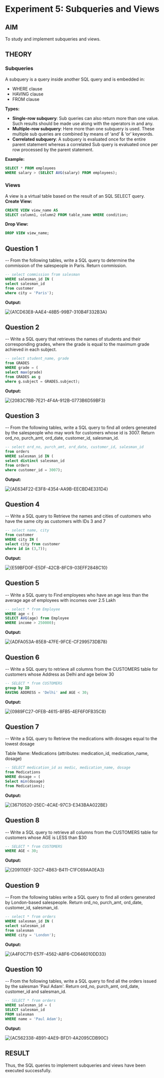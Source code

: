 # Experiment 5: Subqueries and Views

## AIM
To study and implement subqueries and views.

## THEORY

### Subqueries
A subquery is a query inside another SQL query and is embedded in:
- WHERE clause
- HAVING clause
- FROM clause

**Types:**
- **Single-row subquery**:
  Sub queries can also return more than one value. Such results should be made use along with the operators in and any.
- **Multiple-row subquery**:
  Here more than one subquery is used. These multiple sub queries are combined by means of ‘and’ & ‘or’ keywords.
- **Correlated subquery**:
  A subquery is evaluated once for the entire parent statement whereas a correlated Sub query is evaluated once per row processed by the parent statement.

**Example:**
```sql
SELECT * FROM employees
WHERE salary > (SELECT AVG(salary) FROM employees);
```
### Views
A view is a virtual table based on the result of an SQL SELECT query.
**Create View:**
```sql
CREATE VIEW view_name AS
SELECT column1, column2 FROM table_name WHERE condition;
```
**Drop View:**
```sql
DROP VIEW view_name;
```

**Question 1**
--
-- From the following tables, write a SQL query to determine the commission of the salespeople in Paris. Return commission.

```sql
-- select commission from salesman 
WHERE salesman_id IN (
select salesman_id 
from customer 
where city = 'Paris');
```

**Output:**

![{A1CD63E8-AAE4-48B5-99B7-310B4F332B3A}](https://github.com/user-attachments/assets/ea6eede3-8be7-4403-93d8-e57614fd0917)


**Question 2**
---
-- Write a SQL query that retrieves the names of students and their corresponding grades, where the grade is equal to the maximum grade achieved in each subject.
```sql
-- select student_name, grade 
from GRADES 
WHERE grade = (
select max(grade)
from GRADES as g
where g.subject = GRADES.subject);
```

**Output:**

![{2083C7BB-7E21-4F4A-912B-0773B6D59BF3}](https://github.com/user-attachments/assets/82a2c002-1da5-4127-83b3-33f6771f5112)


**Question 3**
---
-- From the following tables, write a SQL query to find all orders generated by the salespeople who may work for customers whose id is 3007. Return ord_no, purch_amt, ord_date, customer_id, salesman_id.

```sql
-- select ord_no, purch_amt, ord_date, customer_id, salesman_id
from orders 
WHERE salesman_id IN (
select distinct salesman_id 
from orders 
where customer_id = 3007);
```

**Output:**

![{AE634F22-E3F8-4354-AA9B-EECBD4E331D4}](https://github.com/user-attachments/assets/f0c57ae1-563b-4714-8d2f-7ff7deed51b1)


**Question 4**
---
-- Write a SQL query to Retrieve the names and cities of customers who have the same city as customers with IDs 3 and 7

```sql
-- select name, city 
from customer 
WHERE city IN (
select city from customer 
where id in (3,7));
```

**Output:**

![{E59BFD0F-E5DF-42CB-8FC9-03EFF2848C10}](https://github.com/user-attachments/assets/7b063be3-746e-4087-afa6-f435ca2bd3e5)


**Question 5**
---
-- Write a SQL query to Find employees who have an age less than the average age of employees with incomes over 2.5 Lakh

```sql
-- select * from Employee 
WHERE age < (
SELECT AVG(age) from Employee 
WHERE income > 250000); 
```

**Output:**

![{ADFA053A-85E8-47FE-9FCE-CF299573DB78}](https://github.com/user-attachments/assets/33ae1b42-df53-4866-8d63-67c65c5ea46f)


**Question 6**
---
-- Write a SQL query to retrieve all columns from the CUSTOMERS table for customers whose Address as Delhi and age below 30

```sql
-- SELECT * from CUSTOMERS 
group by ID
HAVING ADDRESS = 'Delhi' and AGE < 30;
```

**Output:**

![{0989FC27-0FEB-4615-8FB5-4EF6F0FB35C8}](https://github.com/user-attachments/assets/e696654b-0ce0-4d33-973b-4e8832d21041)


**Question 7**
---
-- Write a SQL query to Retrieve the medications with dosages equal to the lowest dosage

Table Name: Medications (attributes: medication_id, medication_name, dosage)

```sql
-- SELECT medication_id as medic, medication_name, dosage 
from Medications 
WHERE dosage = (
Select min(dosage) 
from Medications);
```

**Output:**

![{36710520-25EC-4CAE-97C3-E343BAA022BE}](https://github.com/user-attachments/assets/97e91dc0-7958-44d3-aa1e-299aa40e443c)


**Question 8**
---
-- Write a SQL query to retrieve all columns from the CUSTOMERS table for customers whose AGE is LESS than $30

```sql
-- SELECT * from CUSTOMERS 
WHERE AGE < 30;

```

**Output:**

![{209110EF-32C7-4B63-B411-C1FC69AA0EA3}](https://github.com/user-attachments/assets/a260457b-b973-4eb8-9d48-648278a5be1b)


**Question 9**
---
-- From the following tables write a SQL query to find all orders generated by London-based salespeople. Return ord_no, purch_amt, ord_date, customer_id, salesman_id.

```sql
-- select * from orders 
WHERE salesman_id IN (
select salesman_id 
from salesman 
WHERE city = 'London');
```

**Output:**

![{A4F0C711-E57F-4562-A8F6-CD646010DD33}](https://github.com/user-attachments/assets/321f489f-03ba-47bf-8c61-f3c37b97beed)


**Question 10**
---
-- From the following tables, write a SQL query to find all the orders issued by the salesman 'Paul Adam'. Return ord_no, purch_amt, ord_date, customer_id and salesman_id.

```sql
-- SELECT * from orders 
WHERE salesman_id = (
SELECT salesman_id 
FROM salesman 
WHERE name = 'Paul Adam'); 
```

**Output:**

![{AC562338-4B91-4AE9-BFD1-4A2095CDB90C}](https://github.com/user-attachments/assets/53c12f59-3dbf-45f2-80c1-4d9a00303a23)



## RESULT
Thus, the SQL queries to implement subqueries and views have been executed successfully.
